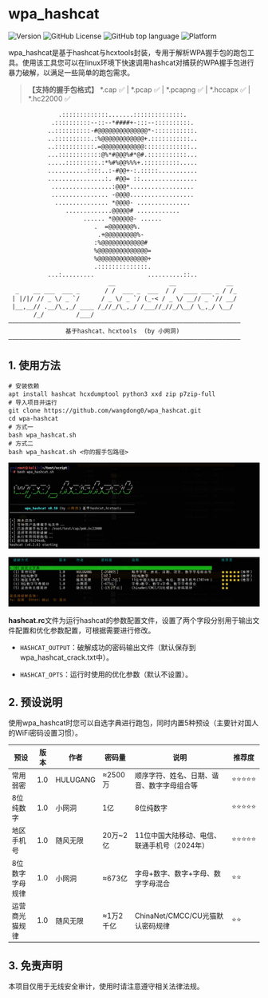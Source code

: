 # wpa_hashcat

![Version](https://img.shields.io/github/v/release/wangdong0/wpa_hashcat?style=flat-square) ![GitHub License](https://img.shields.io/github/license/wangdong0/wpa_hashcat?style=flat-square) ![GitHub top language](https://img.shields.io/github/languages/top/wangdong0/wpa_hashcat?style=flat-square) ![Platform](https://img.shields.io/badge/platform-linux-blue?style=flat-square)

wpa_hashcat是基于hashcat与hcxtools封装，专用于解析WPA握手包的跑包工具。使用该工具您可以在linux环境下快速调用hashcat对捕获的WPA握手包进行暴力破解，以满足一些简单的跑包需求。

> **【支持的握手包格式】** *.cap ✅ | *.pcap ✅ | *.pcapng ✅ | *.hccapx ✅ | *.hc22000 ✅

~~~
              .:::::::::::::.......::::::::::::::.       
            .::::::::::--::--*####+-:::--::::::::::.     
           ..::::::::::-#@@@@@@@@@@@@@@*-:::::::::::.    
           ..::::::::::.:%@@@@@@@@@@@@+.:::::::::::..    
           ..:::::::::::.=@@@@@@@@@@@@:::::::::::::..    
           ...::::::::::::@%*#@@@%#*@#.:::::::::::...    
           .....:::::::::.:*%#%@@%%%+.::::::::::.....    
           ...........::::..:-#@@+-:.:::::...........    
           ................:. #@@= ::................    
            .................:@@@*..................     
            ................ -@@@@..................     
             ............... *@@@@- ...............      
                .............@@@@@# ............         
                     ...... *@@@@@@- ......              
                        .  =@@@@@@@%.                    
                         .+@@@@@@@@@%-                   
                        :%@@@@@@@@@@@@#                  
                        %@@@@@@@@@@@@@@=                 
                        %@@@@@@@@@@@@@@+                 
                        .::::::::::::::.                 
           ...:.........               ..........::..    
                            __               __              __ 
  _    __ ___  ___ _       / /  ___ _  ___  / /  ____ ___ _ / /_
 | |/|/ // _ \/ _ `/      / _ \/ _ `/ (_-< / _ \/ __// _ `// __/
 |__,__// .__/\_,_/ ____ /_//_/\_,_/ /___//_//_/\__/ \_,_/ \__/ 
       /_/         /___/                                        
—————————————————————————————————————————————————————————————————
                基于hashcat、hcxtools  (by 小网洞)    
—————————————————————————————————————————————————————————————————
~~~



## 1. 使用方法

~~~
# 安装依赖
apt install hashcat hcxdumptool python3 xxd zip p7zip-full
# 导入项目并运行
git clone https://github.com/wangdong0/wpa_hashcat.git
cd wpa-hashcat
# 方式一
bash wpa_hashcat.sh
# 方式二
bash wpa_hashcat.sh <你的握手包路径>
~~~

![image-20250726030119641](Readme.assets/image-20250726030119641.png)

![image-20250726025746343](Readme.assets/image-20250726025746343.png)



**hashcat.rc**文件为运行hashcat的参数配置文件，设置了两个字段分别用于输出文件配置和优化参数配置，可根据需要进行修改。

- `HASHCAT_OUTPUT`：破解成功的密码输出文件（默认保存到wpa_hashcat_crack.txt中）。

- `HASHCAT_OPTS`：运行时使用的优化参数（默认不设置）。





## 2. 预设说明

使用wpa_hashcat时您可以自选字典进行跑包，同时内置5种预设（主要针对国人的WiFi密码设置习惯）。

| 预设            | 版本 | 作者     | 密码量    | 说明                                         | 推荐度 |
| --------------- | ---- | -------- | --------- | -------------------------------------------- | ------ |
| 常用弱密        | 1.0  | HULUGANG | ≈2500万   | 顺序字符、姓名、日期、谐音、数字字母组合等   | ⭐️⭐️⭐️⭐️⭐️  |
| 8位纯数字       | 1.0  | 小网洞   | 1亿       | 8位纯数字                                    | ⭐️⭐️⭐️⭐️⭐️  |
| 地区手机号      | 1.0  | 随风无限 | 20万~2亿  | 11位中国大陆移动、电信、联通手机号（2024年） | ⭐️⭐️⭐️⭐️⭐️  |
| 8位数字字母规律 | 1.0  | 小网洞   | ≈673亿    | 字母+数字、数字+字母、数字字母混合           | ⭐️⭐️     |
| 运营商光猫规律  | 1.0  | 随风无限 | ≈1万2千亿 | ChinaNet/CMCC/CU光猫默认密码规律             | ⭐️⭐️     |





## 3. 免责声明

本项目仅用于无线安全审计，使用时请注意遵守相关法律法规。